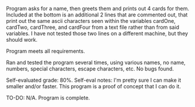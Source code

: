 Program asks for a name, then greets them and prints out 4 cards for them. Included at the bottom is an additional 2 lines that are commented out, that print out the same ascii characters seen within the variables cardOne, cardTwo, cardThree, and cardFour from a text file rather than from said variables. I have not tested those two lines on a different machine, but they should work.

Program meets all requirements.

Ran and tested the program several times, using various names, no name, numbers, special characters, escape characters, etc. No bugs found.

Self-evaluated grade: 80%.
Self-eval notes: I'm pretty sure I can make it smaller and/or faster. This program is a proof of concept that I can do it.

TO-DO: N/A. Program is complete.